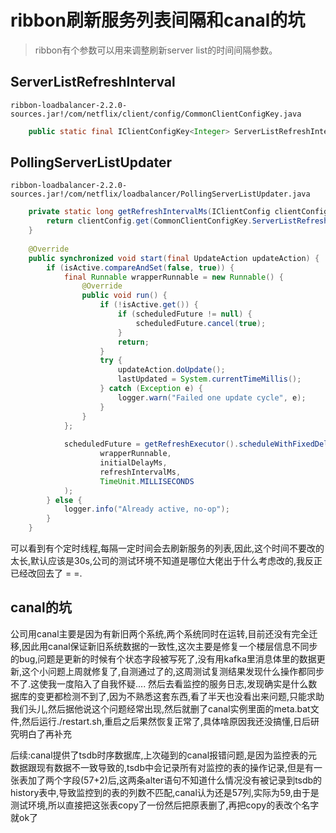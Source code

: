 # ribbon刷新服务列表间隔和canal的坑

> ribbon有个参数可以用来调整刷新server list的时间间隔参数。

## ServerListRefreshInterval

`ribbon-loadbalancer-2.2.0-sources.jar!/com/netflix/client/config/CommonClientConfigKey.java`
```java
    public static final IClientConfigKey<Integer> ServerListRefreshInterval = new CommonClientConfigKey<Integer>("ServerListRefreshInterval"){};
```

## PollingServerListUpdater

`ribbon-loadbalancer-2.2.0-sources.jar!/com/netflix/loadbalancer/PollingServerListUpdater.java`

```java
    private static long getRefreshIntervalMs(IClientConfig clientConfig) {
        return clientConfig.get(CommonClientConfigKey.ServerListRefreshInterval, LISTOFSERVERS_CACHE_REPEAT_INTERVAL);
    }
    
    @Override
    public synchronized void start(final UpdateAction updateAction) {
        if (isActive.compareAndSet(false, true)) {
            final Runnable wrapperRunnable = new Runnable() {
                @Override
                public void run() {
                    if (!isActive.get()) {
                        if (scheduledFuture != null) {
                            scheduledFuture.cancel(true);
                        }
                        return;
                    }
                    try {
                        updateAction.doUpdate();
                        lastUpdated = System.currentTimeMillis();
                    } catch (Exception e) {
                        logger.warn("Failed one update cycle", e);
                    }
                }
            };
 
            scheduledFuture = getRefreshExecutor().scheduleWithFixedDelay(
                    wrapperRunnable,
                    initialDelayMs,
                    refreshIntervalMs,
                    TimeUnit.MILLISECONDS
            );
        } else {
            logger.info("Already active, no-op");
        }
    }

```

可以看到有个定时线程,每隔一定时间会去刷新服务的列表,因此,这个时间不要改的太长,默认应该是30s,公司的测试环境不知道是哪位大佬出于什么考虑改的,我反正已经改回去了 = =.




## canal的坑

公司用canal主要是因为有新旧两个系统,两个系统同时在运转,目前还没有完全迁移,因此用canal保证新旧系统数据的一致性,这次主要是修复一个楼层信息不同步的bug,问题是更新的时候有个状态字段被写死了,没有用kafka里消息体里的数据更新,这个小问题上周就修复了,自测通过了的,这周测试复测结果发现什么操作都同步不了.这使我一度陷入了自我怀疑....
然后去看监控的服务日志,发现确实是什么数据库的变更都检测不到了,因为不熟悉这套东西,看了半天也没看出来问题,只能求助我们头儿,然后据他说这个问题经常出现,然后就删了canal实例里面的meta.bat文件,然后运行./restart.sh,重启之后果然恢复正常了,具体啥原因我还没搞懂,日后研究明白了再补充


后续:canal提供了tsdb时序数据库,上次碰到的canal报错问题,是因为监控表的元数据跟现有数据不一致导致的,tsdb中会记录所有对监控的表的操作记录,但是有一张表加了两个字段(57+2)后,这两条alter语句不知道什么情况没有被记录到tsdb的history表中,导致监控到的表的列数不匹配,canal认为还是57列,实际为59,由于是测试环境,所以直接把这张表copy了一份然后把原表删了,再把copy的表改个名字就ok了